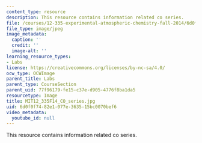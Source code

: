 ```yaml
---
content_type: resource
description: This resource contains information related co series.
file: /courses/12-335-experimental-atmospheric-chemistry-fall-2014/6d0f0f7482e1077e363515bc0070bef6_MIT12_335F14_CO_series.jpg
file_type: image/jpeg
image_metadata:
  caption: ''
  credit: ''
  image-alt: ''
learning_resource_types:
- Labs
license: https://creativecommons.org/licenses/by-nc-sa/4.0/
ocw_type: OCWImage
parent_title: Labs
parent_type: CourseSection
parent_uid: 77f96179-fe15-c37e-d905-4776f8ba1da5
resourcetype: Image
title: MIT12_335F14_CO_series.jpg
uid: 6d0f0f74-82e1-077e-3635-15bc0070bef6
video_metadata:
  youtube_id: null
---
```

This resource contains information related co series.